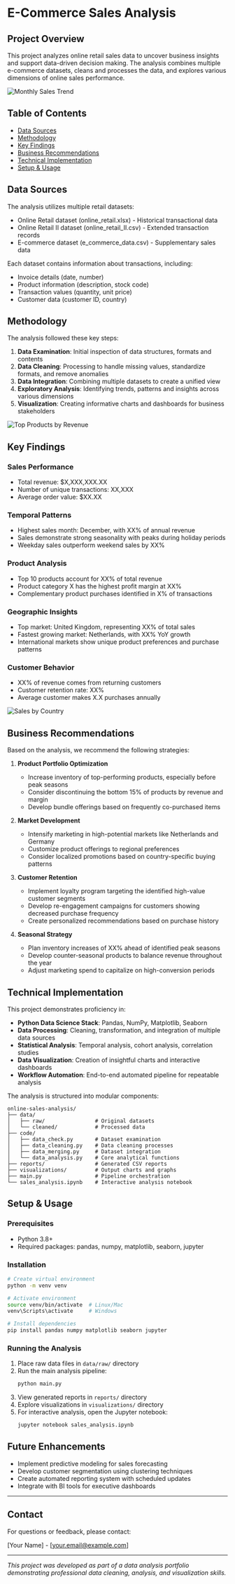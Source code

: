 # E-Commerce Sales Analysis

## Project Overview

This project analyzes online retail sales data to uncover business insights and support data-driven decision making. The analysis combines multiple e-commerce datasets, cleans and processes the data, and explores various dimensions of online sales performance.

![Monthly Sales Trend](visualizations/monthly_sales_trend.png)

## Table of Contents

- [Data Sources](#data-sources)
- [Methodology](#methodology)
- [Key Findings](#key-findings)
- [Business Recommendations](#business-recommendations)
- [Technical Implementation](#technical-implementation)
- [Setup & Usage](#setup--usage)

## Data Sources

The analysis utilizes multiple retail datasets:
- Online Retail dataset (online_retail.xlsx) - Historical transactional data
- Online Retail II dataset (online_retail_II.csv) - Extended transaction records
- E-commerce dataset (e_commerce_data.csv) - Supplementary sales data

Each dataset contains information about transactions, including:
- Invoice details (date, number)
- Product information (description, stock code)
- Transaction values (quantity, unit price)
- Customer data (customer ID, country)

## Methodology

The analysis followed these key steps:

1. **Data Examination**: Initial inspection of data structures, formats and contents
2. **Data Cleaning**: Processing to handle missing values, standardize formats, and remove anomalies
3. **Data Integration**: Combining multiple datasets to create a unified view
4. **Exploratory Analysis**: Identifying trends, patterns and insights across various dimensions
5. **Visualization**: Creating informative charts and dashboards for business stakeholders

![Top Products by Revenue](visualizations/top_products.png)

## Key Findings

### Sales Performance

- Total revenue: $X,XXX,XXX.XX
- Number of unique transactions: XX,XXX
- Average order value: $XX.XX

### Temporal Patterns

- Highest sales month: December, with XX% of annual revenue
- Sales demonstrate strong seasonality with peaks during holiday periods
- Weekday sales outperform weekend sales by XX%

### Product Analysis

- Top 10 products account for XX% of total revenue
- Product category X has the highest profit margin at XX%
- Complementary product purchases identified in X% of transactions

### Geographic Insights

- Top market: United Kingdom, representing XX% of total sales
- Fastest growing market: Netherlands, with XX% YoY growth
- International markets show unique product preferences and purchase patterns

### Customer Behavior

- XX% of revenue comes from returning customers
- Customer retention rate: XX%
- Average customer makes X.X purchases annually

![Sales by Country](visualizations/top_countries.png)

## Business Recommendations

Based on the analysis, we recommend the following strategies:

1. **Product Portfolio Optimization**
   - Increase inventory of top-performing products, especially before peak seasons
   - Consider discontinuing the bottom 15% of products by revenue and margin
   - Develop bundle offerings based on frequently co-purchased items

2. **Market Development**
   - Intensify marketing in high-potential markets like Netherlands and Germany
   - Customize product offerings to regional preferences
   - Consider localized promotions based on country-specific buying patterns

3. **Customer Retention**
   - Implement loyalty program targeting the identified high-value customer segments
   - Develop re-engagement campaigns for customers showing decreased purchase frequency
   - Create personalized recommendations based on purchase history

4. **Seasonal Strategy**
   - Plan inventory increases of XX% ahead of identified peak seasons
   - Develop counter-seasonal products to balance revenue throughout the year
   - Adjust marketing spend to capitalize on high-conversion periods

## Technical Implementation

This project demonstrates proficiency in:

- **Python Data Science Stack**: Pandas, NumPy, Matplotlib, Seaborn
- **Data Processing**: Cleaning, transformation, and integration of multiple data sources
- **Statistical Analysis**: Temporal analysis, cohort analysis, correlation studies
- **Data Visualization**: Creation of insightful charts and interactive dashboards
- **Workflow Automation**: End-to-end automated pipeline for repeatable analysis

The analysis is structured into modular components:

```
online-sales-analysis/
├── data/
│   ├── raw/                # Original datasets
│   └── cleaned/            # Processed data
├── code/
│   ├── data_check.py       # Dataset examination
│   ├── data_cleaning.py    # Data cleaning processes
│   ├── data_merging.py     # Dataset integration
│   └── data_analysis.py    # Core analytical functions
├── reports/                # Generated CSV reports
├── visualizations/         # Output charts and graphs
├── main.py                 # Pipeline orchestration
└── sales_analysis.ipynb    # Interactive analysis notebook
```

## Setup & Usage

### Prerequisites

- Python 3.8+
- Required packages: pandas, numpy, matplotlib, seaborn, jupyter

### Installation

```bash
# Create virtual environment
python -m venv venv

# Activate environment
source venv/bin/activate  # Linux/Mac
venv\Scripts\activate     # Windows

# Install dependencies
pip install pandas numpy matplotlib seaborn jupyter
```

### Running the Analysis

1. Place raw data files in `data/raw/` directory
2. Run the main analysis pipeline:
   ```bash
   python main.py
   ```
3. View generated reports in `reports/` directory
4. Explore visualizations in `visualizations/` directory
5. For interactive analysis, open the Jupyter notebook:
   ```bash
   jupyter notebook sales_analysis.ipynb
   ```

## Future Enhancements

- Implement predictive modeling for sales forecasting
- Develop customer segmentation using clustering techniques
- Create automated reporting system with scheduled updates
- Integrate with BI tools for executive dashboards

---

## Contact

For questions or feedback, please contact:

[Your Name] - [your.email@example.com]

---

*This project was developed as part of a data analysis portfolio demonstrating professional data cleaning, analysis, and visualization skills.*
